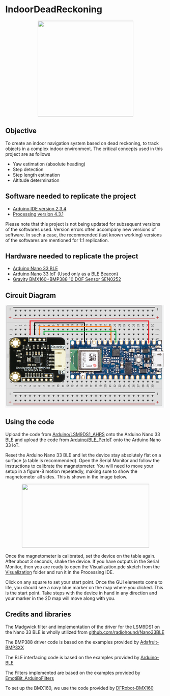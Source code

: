 # IndoorDeadReckoning

<p align="center">
    <img src = "https://www.phunware.com/wp-content/uploads/2018/04/lbs-bluedot.gif" width="300" height="300" />
</p>

## Objective
To create an indoor navigation system based on dead reckoning, to track objects in a complex indoor environment. The critical concepts used in this project are as follows

* Yaw estimation (absolute heading)
* Step detection
* Step length estimation
* Altitude determination

## Software needed to replicate the project

* [Arduino IDE version 2.3.4](https://www.arduino.cc/en/software)
* [Processing version 4.3.1](https://processing.org/download) 

Please note that this project is not being updated for subsequent versions of the softwares used. Version errors often accompany new versions of software. In such a case, the recommended (last known working) versions of the softwares are mentioned for 1:1 replication. 

## Hardware needed to replicate the project

* [Arduino Nano 33 BLE](https://docs.arduino.cc/hardware/nano-33-ble/)
* [Arduino Nano 33 IoT](https://docs.arduino.cc/hardware/nano-33-iot/) (Used only as a BLE Beacon)
* [Gravity BMX160+BMP388 10 DOF Sensor SEN0252](https://wiki.dfrobot.com/Gravity%3A%20BMX160%2BBMP388%2010%20DOF%20Sensor%20SKU%3A%20SEN0252)

## Circuit Diagram

![Circuit](Circuit.png)

## Using the code

Upload the code from [Arduino/LSM9DS1_AHRS](https://github.com/heyitsdsp/IndoorDeadReckoning/tree/main/Arduino/LSM9DS1_AHRS) onto the Arduino Nano 33 BLE and upload the code from [Arduino/BLE_PerIoT](https://github.com/heyitsdsp/IndoorDeadReckoning/tree/main/Arduino/BLE_PerIoT) onto the Arduino Nano 33 IoT. 

Reset the Arduino Nano 33 BLE and let the device stay absolutely flat on a surface (a table is recommended). Open the Serial Monitor and follow the instructions to calibrate the magnetometer. You will need to move your setup in a figure-8 motion repeatedly, making sure to show the magnetometer all sides. This is shown in the image below.

<p align="center">
    <img src = "https://community.theta360.guide/uploads/default/original/2X/b/b1f52f295d3f2d1721cb59833be067c51ecf89e4.jpeg" width="400" height="200" />
</p>

Once the magnetometer is calibrated, set the device on the table again. After about 3 seconds, shake the device. If you have outputs in the Serial Monitor, then you are ready to open the Visualization.pde sketch from the [Visualization](https://github.com/heyitsdsp/IndoorDeadReckoning/tree/main/Visualization) folder and run it in the Processing IDE. 

Click on any square to set your start point. Once the GUI elements come to life, you should see a navy blue marker on the map where you clicked. This is the start point. Take steps with the device in hand in any direction and your marker in the 2D map will move along with you.

## Credits and libraries

The Madgwick filter and implementation of the driver for the LSM9DS1 on the Nano 33 BLE is wholly utilized from [github.com/radiohound/Nano33BLE](https://github.com/radiohound/Nano33BLE)

The BMP388 driver code is based on the examples provided by [Adafruit-BMP3XX](https://github.com/adafruit/Adafruit_BMP3XX)

The BLE interfacing code is based on the examples provided by [Arduino-BLE](https://github.com/arduino-libraries/ArduinoBLE)

The Filters implemented are based on the examples provided by [EmotiBit_ArduinoFilters](https://github.com/EmotiBit/EmotiBit_ArduinoFilters)

To set up the BMX160, we use the code provided by [DFRobot-BMX160](https://github.com/DFRobot/DFRobot_BMX160)



